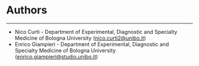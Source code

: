 # Authors #

----------
- Nico Curti - Department of Experimental, Diagnostic and Specialty Medicine of Bologna University ([nico.curti2@unibo.it](mailto:nico.curti2@unibo.it))
- Enrico Giampieri - Department of Experimental, Diagnostic and Specialty Medicine of Bologna University ([enrico.giampieri@studio.unibo.it](mailto:enrico.giampieri@studio.unibo.it))
